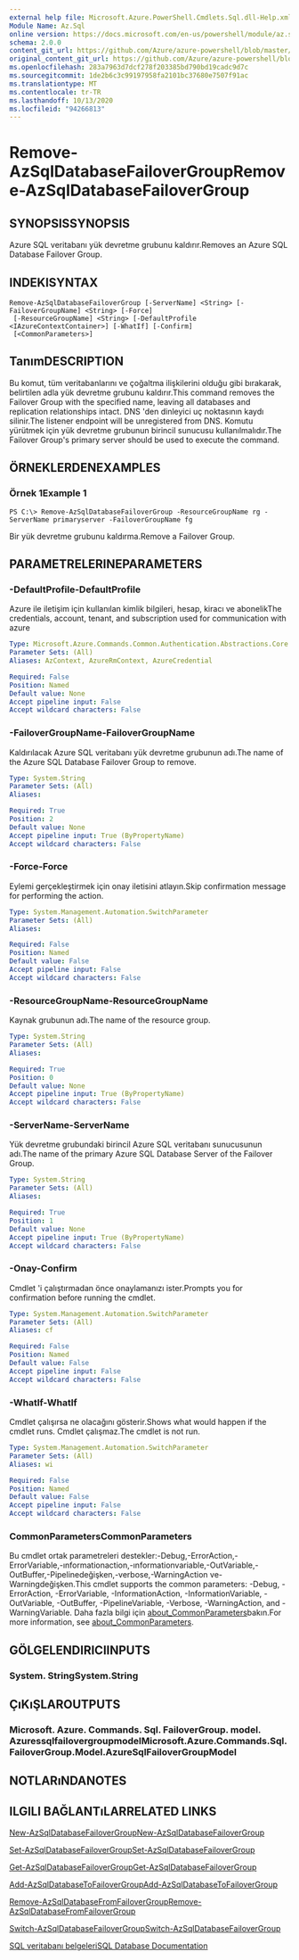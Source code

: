 ```yaml
---
external help file: Microsoft.Azure.PowerShell.Cmdlets.Sql.dll-Help.xml
Module Name: Az.Sql
online version: https://docs.microsoft.com/en-us/powershell/module/az.sql/remove-azsqldatabasefailovergroup
schema: 2.0.0
content_git_url: https://github.com/Azure/azure-powershell/blob/master/src/Sql/Sql/help/Remove-AzSqlDatabaseFailoverGroup.md
original_content_git_url: https://github.com/Azure/azure-powershell/blob/master/src/Sql/Sql/help/Remove-AzSqlDatabaseFailoverGroup.md
ms.openlocfilehash: 283a7963d7dcf278f203385bd790bd19cadc9d7c
ms.sourcegitcommit: 1de2b6c3c99197958fa2101bc37680e7507f91ac
ms.translationtype: MT
ms.contentlocale: tr-TR
ms.lasthandoff: 10/13/2020
ms.locfileid: "94266813"
---
```

# <span data-ttu-id="581e3-101">Remove-AzSqlDatabaseFailoverGroup</span><span class="sxs-lookup"><span data-stu-id="581e3-101">Remove-AzSqlDatabaseFailoverGroup</span></span>

## <span data-ttu-id="581e3-102">SYNOPSIS</span><span class="sxs-lookup"><span data-stu-id="581e3-102">SYNOPSIS</span></span>
<span data-ttu-id="581e3-103">Azure SQL veritabanı yük devretme grubunu kaldırır.</span><span class="sxs-lookup"><span data-stu-id="581e3-103">Removes an Azure SQL Database Failover Group.</span></span>

## <span data-ttu-id="581e3-104">INDEKI</span><span class="sxs-lookup"><span data-stu-id="581e3-104">SYNTAX</span></span>

```
Remove-AzSqlDatabaseFailoverGroup [-ServerName] <String> [-FailoverGroupName] <String> [-Force]
 [-ResourceGroupName] <String> [-DefaultProfile <IAzureContextContainer>] [-WhatIf] [-Confirm]
 [<CommonParameters>]
```

## <span data-ttu-id="581e3-105">Tanım</span><span class="sxs-lookup"><span data-stu-id="581e3-105">DESCRIPTION</span></span>
<span data-ttu-id="581e3-106">Bu komut, tüm veritabanlarını ve çoğaltma ilişkilerini olduğu gibi bırakarak, belirtilen adla yük devretme grubunu kaldırır.</span><span class="sxs-lookup"><span data-stu-id="581e3-106">This command removes the Failover Group with the specified name, leaving all databases and replication relationships intact.</span></span> <span data-ttu-id="581e3-107">DNS 'den dinleyici uç noktasının kaydı silinir.</span><span class="sxs-lookup"><span data-stu-id="581e3-107">The listener endpoint will be unregistered from DNS.</span></span>
<span data-ttu-id="581e3-108">Komutu yürütmek için yük devretme grubunun birincil sunucusu kullanılmalıdır.</span><span class="sxs-lookup"><span data-stu-id="581e3-108">The Failover Group's primary server should be used to execute the command.</span></span>

## <span data-ttu-id="581e3-109">ÖRNEKLERDEN</span><span class="sxs-lookup"><span data-stu-id="581e3-109">EXAMPLES</span></span>

### <span data-ttu-id="581e3-110">Örnek 1</span><span class="sxs-lookup"><span data-stu-id="581e3-110">Example 1</span></span>
```
PS C:\> Remove-AzSqlDatabaseFailoverGroup -ResourceGroupName rg -ServerName primaryserver -FailoverGroupName fg
```

<span data-ttu-id="581e3-111">Bir yük devretme grubunu kaldırma.</span><span class="sxs-lookup"><span data-stu-id="581e3-111">Remove a Failover Group.</span></span>

## <span data-ttu-id="581e3-112">PARAMETRELERINE</span><span class="sxs-lookup"><span data-stu-id="581e3-112">PARAMETERS</span></span>

### <span data-ttu-id="581e3-113">-DefaultProfile</span><span class="sxs-lookup"><span data-stu-id="581e3-113">-DefaultProfile</span></span>
<span data-ttu-id="581e3-114">Azure ile iletişim için kullanılan kimlik bilgileri, hesap, kiracı ve abonelik</span><span class="sxs-lookup"><span data-stu-id="581e3-114">The credentials, account, tenant, and subscription used for communication with azure</span></span>

```yaml
Type: Microsoft.Azure.Commands.Common.Authentication.Abstractions.Core.IAzureContextContainer
Parameter Sets: (All)
Aliases: AzContext, AzureRmContext, AzureCredential

Required: False
Position: Named
Default value: None
Accept pipeline input: False
Accept wildcard characters: False
```

### <span data-ttu-id="581e3-115">-FailoverGroupName</span><span class="sxs-lookup"><span data-stu-id="581e3-115">-FailoverGroupName</span></span>
<span data-ttu-id="581e3-116">Kaldırılacak Azure SQL veritabanı yük devretme grubunun adı.</span><span class="sxs-lookup"><span data-stu-id="581e3-116">The name of the Azure SQL Database Failover Group to remove.</span></span>

```yaml
Type: System.String
Parameter Sets: (All)
Aliases:

Required: True
Position: 2
Default value: None
Accept pipeline input: True (ByPropertyName)
Accept wildcard characters: False
```

### <span data-ttu-id="581e3-117">-Force</span><span class="sxs-lookup"><span data-stu-id="581e3-117">-Force</span></span>
<span data-ttu-id="581e3-118">Eylemi gerçekleştirmek için onay iletisini atlayın.</span><span class="sxs-lookup"><span data-stu-id="581e3-118">Skip confirmation message for performing the action.</span></span>

```yaml
Type: System.Management.Automation.SwitchParameter
Parameter Sets: (All)
Aliases:

Required: False
Position: Named
Default value: False
Accept pipeline input: False
Accept wildcard characters: False
```

### <span data-ttu-id="581e3-119">-ResourceGroupName</span><span class="sxs-lookup"><span data-stu-id="581e3-119">-ResourceGroupName</span></span>
<span data-ttu-id="581e3-120">Kaynak grubunun adı.</span><span class="sxs-lookup"><span data-stu-id="581e3-120">The name of the resource group.</span></span>

```yaml
Type: System.String
Parameter Sets: (All)
Aliases:

Required: True
Position: 0
Default value: None
Accept pipeline input: True (ByPropertyName)
Accept wildcard characters: False
```

### <span data-ttu-id="581e3-121">-ServerName</span><span class="sxs-lookup"><span data-stu-id="581e3-121">-ServerName</span></span>
<span data-ttu-id="581e3-122">Yük devretme grubundaki birincil Azure SQL veritabanı sunucusunun adı.</span><span class="sxs-lookup"><span data-stu-id="581e3-122">The name of the primary Azure SQL Database Server of the Failover Group.</span></span>

```yaml
Type: System.String
Parameter Sets: (All)
Aliases:

Required: True
Position: 1
Default value: None
Accept pipeline input: True (ByPropertyName)
Accept wildcard characters: False
```

### <span data-ttu-id="581e3-123">-Onay</span><span class="sxs-lookup"><span data-stu-id="581e3-123">-Confirm</span></span>
<span data-ttu-id="581e3-124">Cmdlet 'i çalıştırmadan önce onaylamanızı ister.</span><span class="sxs-lookup"><span data-stu-id="581e3-124">Prompts you for confirmation before running the cmdlet.</span></span>

```yaml
Type: System.Management.Automation.SwitchParameter
Parameter Sets: (All)
Aliases: cf

Required: False
Position: Named
Default value: False
Accept pipeline input: False
Accept wildcard characters: False
```

### <span data-ttu-id="581e3-125">-WhatIf</span><span class="sxs-lookup"><span data-stu-id="581e3-125">-WhatIf</span></span>
<span data-ttu-id="581e3-126">Cmdlet çalışırsa ne olacağını gösterir.</span><span class="sxs-lookup"><span data-stu-id="581e3-126">Shows what would happen if the cmdlet runs.</span></span>
<span data-ttu-id="581e3-127">Cmdlet çalışmaz.</span><span class="sxs-lookup"><span data-stu-id="581e3-127">The cmdlet is not run.</span></span>

```yaml
Type: System.Management.Automation.SwitchParameter
Parameter Sets: (All)
Aliases: wi

Required: False
Position: Named
Default value: False
Accept pipeline input: False
Accept wildcard characters: False
```

### <span data-ttu-id="581e3-128">CommonParameters</span><span class="sxs-lookup"><span data-stu-id="581e3-128">CommonParameters</span></span>
<span data-ttu-id="581e3-129">Bu cmdlet ortak parametreleri destekler:-Debug,-ErrorAction,-ErrorVariable,-ınformationaction,-ınformationvariable,-OutVariable,-OutBuffer,-Pipelinedeğişken,-verbose,-WarningAction ve-Warningdeğişken.</span><span class="sxs-lookup"><span data-stu-id="581e3-129">This cmdlet supports the common parameters: -Debug, -ErrorAction, -ErrorVariable, -InformationAction, -InformationVariable, -OutVariable, -OutBuffer, -PipelineVariable, -Verbose, -WarningAction, and -WarningVariable.</span></span> <span data-ttu-id="581e3-130">Daha fazla bilgi için [about_CommonParameters](http://go.microsoft.com/fwlink/?LinkID=113216)bakın.</span><span class="sxs-lookup"><span data-stu-id="581e3-130">For more information, see [about_CommonParameters](http://go.microsoft.com/fwlink/?LinkID=113216).</span></span>

## <span data-ttu-id="581e3-131">GÖLGELENDIRICI</span><span class="sxs-lookup"><span data-stu-id="581e3-131">INPUTS</span></span>

### <span data-ttu-id="581e3-132">System. String</span><span class="sxs-lookup"><span data-stu-id="581e3-132">System.String</span></span>

## <span data-ttu-id="581e3-133">ÇıKıŞLAR</span><span class="sxs-lookup"><span data-stu-id="581e3-133">OUTPUTS</span></span>

### <span data-ttu-id="581e3-134">Microsoft. Azure. Commands. Sql. FailoverGroup. model. Azuressqlfailovergroupmodel</span><span class="sxs-lookup"><span data-stu-id="581e3-134">Microsoft.Azure.Commands.Sql.FailoverGroup.Model.AzureSqlFailoverGroupModel</span></span>

## <span data-ttu-id="581e3-135">NOTLARıNDA</span><span class="sxs-lookup"><span data-stu-id="581e3-135">NOTES</span></span>

## <span data-ttu-id="581e3-136">ILGILI BAĞLANTıLAR</span><span class="sxs-lookup"><span data-stu-id="581e3-136">RELATED LINKS</span></span>

[<span data-ttu-id="581e3-137">New-AzSqlDatabaseFailoverGroup</span><span class="sxs-lookup"><span data-stu-id="581e3-137">New-AzSqlDatabaseFailoverGroup</span></span>](./New-AzSqlDatabaseFailoverGroup.md)

[<span data-ttu-id="581e3-138">Set-AzSqlDatabaseFailoverGroup</span><span class="sxs-lookup"><span data-stu-id="581e3-138">Set-AzSqlDatabaseFailoverGroup</span></span>](./Set-AzSqlDatabaseFailoverGroup.md)

[<span data-ttu-id="581e3-139">Get-AzSqlDatabaseFailoverGroup</span><span class="sxs-lookup"><span data-stu-id="581e3-139">Get-AzSqlDatabaseFailoverGroup</span></span>](./Get-AzSqlDatabaseFailoverGroup.md)

[<span data-ttu-id="581e3-140">Add-AzSqlDatabaseToFailoverGroup</span><span class="sxs-lookup"><span data-stu-id="581e3-140">Add-AzSqlDatabaseToFailoverGroup</span></span>](./Add-AzSqlDatabaseToFailoverGroup.md)

[<span data-ttu-id="581e3-141">Remove-AzSqlDatabaseFromFailoverGroup</span><span class="sxs-lookup"><span data-stu-id="581e3-141">Remove-AzSqlDatabaseFromFailoverGroup</span></span>](./Remove-AzSqlDatabaseFromFailoverGroup.md)

[<span data-ttu-id="581e3-142">Switch-AzSqlDatabaseFailoverGroup</span><span class="sxs-lookup"><span data-stu-id="581e3-142">Switch-AzSqlDatabaseFailoverGroup</span></span>](./Switch-AzSqlDatabaseFailoverGroup.md)

[<span data-ttu-id="581e3-143">SQL veritabanı belgeleri</span><span class="sxs-lookup"><span data-stu-id="581e3-143">SQL Database Documentation</span></span>](https://docs.microsoft.com/azure/sql-database/)
